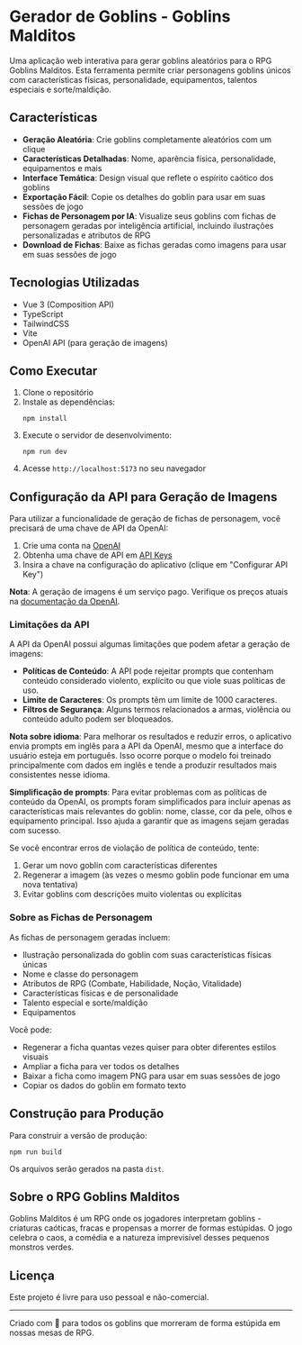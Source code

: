 # Gerador de Goblins - Goblins Malditos

Uma aplicação web interativa para gerar goblins aleatórios para o RPG Goblins Malditos. Esta ferramenta permite criar personagens goblins únicos com características físicas, personalidade, equipamentos, talentos especiais e sorte/maldição.

## Características

- **Geração Aleatória**: Crie goblins completamente aleatórios com um clique
- **Características Detalhadas**: Nome, aparência física, personalidade, equipamentos e mais
- **Interface Temática**: Design visual que reflete o espírito caótico dos goblins
- **Exportação Fácil**: Copie os detalhes do goblin para usar em suas sessões de jogo
- **Fichas de Personagem por IA**: Visualize seus goblins com fichas de personagem geradas por inteligência artificial, incluindo ilustrações personalizadas e atributos de RPG
- **Download de Fichas**: Baixe as fichas geradas como imagens para usar em suas sessões de jogo

## Tecnologias Utilizadas

- Vue 3 (Composition API)
- TypeScript
- TailwindCSS
- Vite
- OpenAI API (para geração de imagens)

## Como Executar

1. Clone o repositório
2. Instale as dependências:
   ```
   npm install
   ```
3. Execute o servidor de desenvolvimento:
   ```
   npm run dev
   ```
4. Acesse `http://localhost:5173` no seu navegador

## Configuração da API para Geração de Imagens

Para utilizar a funcionalidade de geração de fichas de personagem, você precisará de uma chave de API da OpenAI:

1. Crie uma conta na [OpenAI](https://platform.openai.com/)
2. Obtenha uma chave de API em [API Keys](https://platform.openai.com/api-keys)
3. Insira a chave na configuração do aplicativo (clique em "Configurar API Key")

**Nota**: A geração de imagens é um serviço pago. Verifique os preços atuais na [documentação da OpenAI](https://platform.openai.com/docs/guides/rate-limits).

### Limitações da API

A API da OpenAI possui algumas limitações que podem afetar a geração de imagens:

- **Políticas de Conteúdo**: A API pode rejeitar prompts que contenham conteúdo considerado violento, explícito ou que viole suas políticas de uso.
- **Limite de Caracteres**: Os prompts têm um limite de 1000 caracteres.
- **Filtros de Segurança**: Alguns termos relacionados a armas, violência ou conteúdo adulto podem ser bloqueados.

**Nota sobre idioma**: Para melhorar os resultados e reduzir erros, o aplicativo envia prompts em inglês para a API da OpenAI, mesmo que a interface do usuário esteja em português. Isso ocorre porque o modelo foi treinado principalmente com dados em inglês e tende a produzir resultados mais consistentes nesse idioma.

**Simplificação de prompts**: Para evitar problemas com as políticas de conteúdo da OpenAI, os prompts foram simplificados para incluir apenas as características mais relevantes do goblin: nome, classe, cor da pele, olhos e equipamento principal. Isso ajuda a garantir que as imagens sejam geradas com sucesso.

Se você encontrar erros de violação de política de conteúdo, tente:
1. Gerar um novo goblin com características diferentes
2. Regenerar a imagem (às vezes o mesmo goblin pode funcionar em uma nova tentativa)
3. Evitar goblins com descrições muito violentas ou explícitas

### Sobre as Fichas de Personagem

As fichas de personagem geradas incluem:
- Ilustração personalizada do goblin com suas características físicas únicas
- Nome e classe do personagem
- Atributos de RPG (Combate, Habilidade, Noção, Vitalidade)
- Características físicas e de personalidade
- Talento especial e sorte/maldição
- Equipamentos

Você pode:
- Regenerar a ficha quantas vezes quiser para obter diferentes estilos visuais
- Ampliar a ficha para ver todos os detalhes
- Baixar a ficha como imagem PNG para usar em suas sessões de jogo
- Copiar os dados do goblin em formato texto

## Construção para Produção

Para construir a versão de produção:

```
npm run build
```

Os arquivos serão gerados na pasta `dist`.

## Sobre o RPG Goblins Malditos

Goblins Malditos é um RPG onde os jogadores interpretam goblins - criaturas caóticas, fracas e propensas a morrer de formas estúpidas. O jogo celebra o caos, a comédia e a natureza imprevisível desses pequenos monstros verdes.

## Licença

Este projeto é livre para uso pessoal e não-comercial.

---

Criado com 💚 para todos os goblins que morreram de forma estúpida em nossas mesas de RPG.
